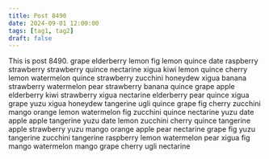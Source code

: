 ```yaml
---
title: Post 8490
date: 2024-09-01 12:00:00
tags: [tag1, tag2]
draft: false
---
```

This is post 8490.
grape
elderberry
lemon
fig
lemon
quince
date
raspberry
strawberry
strawberry
quince
nectarine
xigua
kiwi
lemon
quince
cherry
lemon
watermelon
quince
strawberry
zucchini
honeydew
xigua
banana
strawberry
watermelon
pear
strawberry
banana
quince
grape
apple
elderberry
kiwi
strawberry
xigua
nectarine
elderberry
pear
quince
xigua
grape
yuzu
xigua
honeydew
tangerine
ugli
quince
grape
fig
cherry
zucchini
mango
orange
lemon
watermelon
fig
zucchini
quince
nectarine
yuzu
date
apple
apple
tangerine
yuzu
date
lemon
zucchini
cherry
quince
tangerine
apple
strawberry
yuzu
mango
orange
apple
pear
nectarine
grape
fig
yuzu
tangerine
zucchini
tangerine
raspberry
lemon
watermelon
pear
xigua
fig
mango
watermelon
mango
grape
cherry
ugli
nectarine
